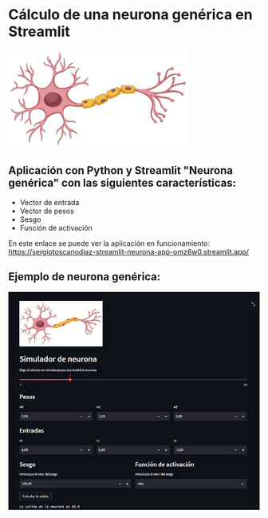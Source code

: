 # Cálculo de una neurona genérica en Streamlit

![neurona](neurona.jpg)

## Aplicación con Python y Streamlit "Neurona genérica" con las siguientes características:

- Vector de entrada
- Vector de pesos
- Sesgo
- Función de activación

En este enlace se puede ver la aplicación en funcionamiento: 
https://sergiotoscanodiaz-streamlit-neurona-app-omz6w0.streamlit.app/

## Ejemplo de neurona genérica:

![ejemplo](ejemplo.png)

